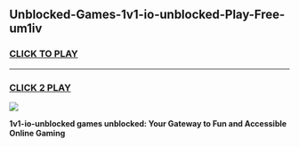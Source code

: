 
## Unblocked-Games-1v1-io-unblocked-Play-Free-um1iv
<h3>
<a href="https://premium76.site?title=1v1-io-unblocked&ref=10A">CLICK TO PLAY</a></h3>
<hr>

<h3>
<a href="https://premium76.site?title=1v1-io-unblocked&ref=10A">CLICK 2 PLAY</a>
  
</h3>

<a href="https://premium76.site?title=1v1-io-unblocked&ref=10A"><img src="https://clearcache.store/games.png"></a>


**1v1-io-unblocked games unblocked: Your Gateway to Fun and Accessible Online Gaming**
